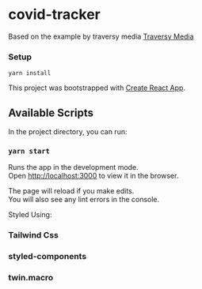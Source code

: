 # covid-tracker
Based on the example by traversy media [Traversy Media](https://www.youtube.com/watch?v=m-MAIpnH9ag)

### Setup
``
yarn install
``

This project was bootstrapped with [Create React App](https://github.com/facebook/create-react-app).

## Available Scripts

In the project directory, you can run:

### `yarn start`

Runs the app in the development mode.\
Open [http://localhost:3000](http://localhost:3000) to view it in the browser.

The page will reload if you make edits.\
You will also see any lint errors in the console.

Styled Using:
### Tailwind Css
### styled-components
### twin.macro
